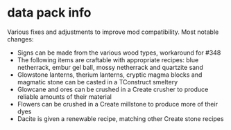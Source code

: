 # data pack info
Various fixes and adjustments to improve mod compatibility. Most notable changes:
- Signs can be made from the various wood types, workaround for #348
- The following items are craftable with appropriate recipes: blue netherrack, embur gel ball, mossy netherrack and quartzite sand
- Glowstone lanterns, therium lanterns, cryptic magma blocks and magmatic stone can be casted in a TConstruct smeltery
- Glowcane and ores can be crushed in a Create crusher to produce reliable amounts of their material
- Flowers can be crushed in a Create millstone to produce more of their dyes
- Dacite is given a renewable recipe, matching other Create stone recipes

